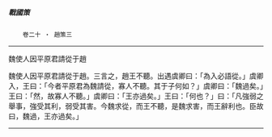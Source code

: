 

##### 戰國策
　　`卷二十 ‧ 趙策三`

* * *

魏使人因平原君請從于趙

魏使人因平原君請從于趙。三言之，趙王不聽。出遇虞卿曰：「為入必語從。」虞卿入，王曰：「今者平原君為魏請從，寡人不聽。其于子何如？」虞卿曰：「魏過矣。」王曰：「然，故寡人不聽。」虞卿曰：「王亦過矣。」王曰：「何也？」曰：「凡強弱之舉事，強受其利，弱受其害。今魏求從，而王不聽，是魏求害，而王辭利也。臣故曰，魏過，王亦過矣。」

* * *

